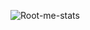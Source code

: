 ![Root-me-stats](https://root-me-diff.vercel.app/rm-gh?nickname=ThePhilosopher&gstats=show&style=astral)
